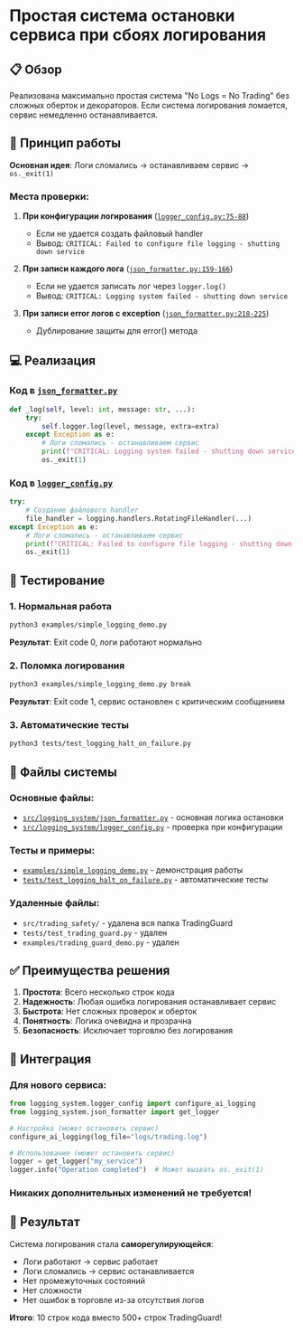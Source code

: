 # Простая система остановки сервиса при сбоях логирования

## 📋 Обзор

Реализована максимально простая система "No Logs = No Trading" без сложных оберток и декораторов. Если система логирования ломается, сервис немедленно останавливается.

## 🎯 Принцип работы

**Основная идея**: Логи сломались → останавливаем сервис → `os._exit(1)`

### Места проверки:

1. **При конфигурации логирования** ([`logger_config.py:75-88`](src/logging_system/logger_config.py:75))
   - Если не удается создать файловый handler
   - Вывод: `CRITICAL: Failed to configure file logging - shutting down service`

2. **При записи каждого лога** ([`json_formatter.py:159-166`](src/logging_system/json_formatter.py:159))
   - Если не удается записать лог через `logger.log()`
   - Вывод: `CRITICAL: Logging system failed - shutting down service`

3. **При записи error логов с exception** ([`json_formatter.py:218-225`](src/logging_system/json_formatter.py:218))
   - Дублирование защиты для error() метода

## 💻 Реализация

### Код в [`json_formatter.py`](src/logging_system/json_formatter.py)

```python
def _log(self, level: int, message: str, ...):
    try:
        self.logger.log(level, message, extra=extra)
    except Exception as e:
        # Логи сломались - останавливаем сервис
        print(f"CRITICAL: Logging system failed - shutting down service: {e}", file=sys.stderr)
        os._exit(1)
```

### Код в [`logger_config.py`](src/logging_system/logger_config.py)

```python
try:
    # Создание файлового handler
    file_handler = logging.handlers.RotatingFileHandler(...)
except Exception as e:
    # Логи сломались - останавливаем сервис
    print(f"CRITICAL: Failed to configure file logging - shutting down service: {e}", file=sys.stderr)
    os._exit(1)
```

## 🧪 Тестирование

### 1. Нормальная работа
```bash
python3 examples/simple_logging_demo.py
```
**Результат**: Exit code 0, логи работают нормально

### 2. Поломка логирования
```bash
python3 examples/simple_logging_demo.py break
```
**Результат**: Exit code 1, сервис остановлен с критическим сообщением

### 3. Автоматические тесты
```bash
python3 tests/test_logging_halt_on_failure.py
```

## 📁 Файлы системы

### Основные файлы:
- [`src/logging_system/json_formatter.py`](src/logging_system/json_formatter.py) - основная логика остановки
- [`src/logging_system/logger_config.py`](src/logging_system/logger_config.py) - проверка при конфигурации

### Тесты и примеры:
- [`examples/simple_logging_demo.py`](examples/simple_logging_demo.py) - демонстрация работы
- [`tests/test_logging_halt_on_failure.py`](tests/test_logging_halt_on_failure.py) - автоматические тесты

### Удаленные файлы:
- `src/trading_safety/` - удалена вся папка TradingGuard
- `tests/test_trading_guard.py` - удален
- `examples/trading_guard_demo.py` - удален

## ✅ Преимущества решения

1. **Простота**: Всего несколько строк кода
2. **Надежность**: Любая ошибка логирования останавливает сервис
3. **Быстрота**: Нет сложных проверок и оберток
4. **Понятность**: Логика очевидна и прозрачна
5. **Безопасность**: Исключает торговлю без логирования

## 🔧 Интеграция

### Для нового сервиса:
```python
from logging_system.logger_config import configure_ai_logging
from logging_system.json_formatter import get_logger

# Настройка (может остановить сервис)
configure_ai_logging(log_file="logs/trading.log")

# Использование (может остановить сервис)
logger = get_logger("my_service")
logger.info("Operation completed")  # Может вызвать os._exit(1)
```

### Никаких дополнительных изменений не требуется!

## 🎯 Результат

Система логирования стала **саморегулирующейся**:
- Логи работают → сервис работает
- Логи сломались → сервис останавливается
- Нет промежуточных состояний
- Нет сложности
- Нет ошибок в торговле из-за отсутствия логов

**Итого**: 10 строк кода вместо 500+ строк TradingGuard!